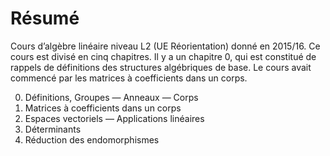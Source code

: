 # Résumé

Cours d’algèbre linéaire niveau L2 (UE Réorientation) donné en 2015/16. Ce
cours est divisé en cinq chapitres. Il y a un chapitre 0, qui est constitué de
rappels de définitions des structures algébriques de base. Le cours avait
commencé par les matrices à coefficients dans un corps.

0. Définitions, Groupes — Anneaux — Corps
1. Matrices à coefficients dans un corps
2. Espaces vectoriels — Applications linéaires
3. Déterminants
4. Réduction des endomorphismes
